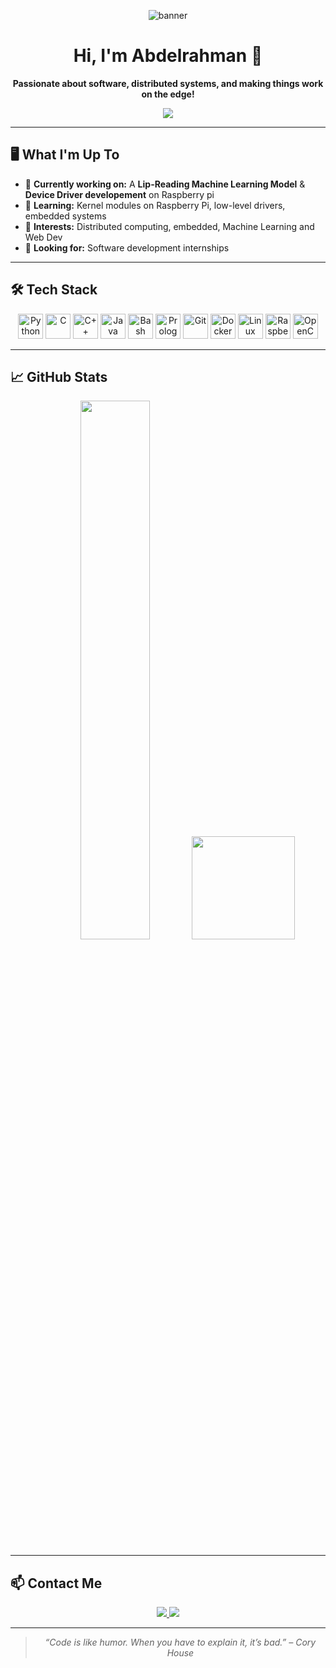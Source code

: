 <!-- Banner (optional, but looks cool!) -->
<p align="center">
  <img src="https://capsule-render.vercel.app/api?type=waving&color=0:F7971E,100:FFD200&height=160&section=header&text=Abdelrahman%20ElShafay&fontAlign=50&fontAlignY=40&fontSize=40&desc=Software%20%7C%20ML%20%7C%20Full%20Stack%20%7C%20Embedded&descSize=20&descAlign=60" alt="banner"/>
</p>

<h1 align="center">Hi, I'm Abdelrahman 👋</h1>

<p align="center">
  <b>Passionate about software, distributed systems, and making things work on the edge!</b>
</p>

<p align="center">
  <img src="https://readme-typing-svg.herokuapp.com?color=36BCF7&lines=Computer+Science+Student;Embedded+Systems+Enthusiast;Always+Learning+New+Tech!"/>
</p>

---

## 🖥️ What I'm Up To

- 🔨 **Currently working on:** A **Lip-Reading Machine Learning Model** & **Device Driver developement** on Raspberry pi 
- 🌱 **Learning:** Kernel modules on Raspberry Pi, low-level drivers, embedded systems  
- 👀 **Interests:** Distributed computing, embedded, Machine Learning and Web Dev  
- 💼 **Looking for:** Software development internships

---

## 🛠️ Tech Stack

<div align="center">
  <img src="https://cdn.jsdelivr.net/gh/devicons/devicon/icons/python/python-original.svg" width="40" alt="Python"/>
  <img src="https://cdn.jsdelivr.net/gh/devicons/devicon/icons/c/c-original.svg" width="40" alt="C"/>
  <img src="https://cdn.jsdelivr.net/gh/devicons/devicon/icons/cplusplus/cplusplus-original.svg" width="40" alt="C++"/>
  <img src="https://cdn.jsdelivr.net/gh/devicons/devicon/icons/java/java-original.svg" width="40" alt="Java"/>
  <img src="https://cdn.jsdelivr.net/gh/devicons/devicon/icons/bash/bash-original.svg" width="40" alt="Bash"/>
  <img src="https://cdn.jsdelivr.net/gh/devicons/devicon/icons/prolog/prolog-original.svg" width="40" alt="Prolog"/>
  <img src="https://cdn.jsdelivr.net/gh/devicons/devicon/icons/git/git-original.svg" width="40" alt="Git"/>
  <img src="https://cdn.jsdelivr.net/gh/devicons/devicon/icons/docker/docker-original.svg" width="40" alt="Docker"/>
  <img src="https://cdn.jsdelivr.net/gh/devicons/devicon/icons/linux/linux-original.svg" width="40" alt="Linux"/>
  <img src="https://cdn.jsdelivr.net/gh/devicons/devicon/icons/raspberrypi/raspberrypi-original.svg" width="40" alt="Raspberry Pi"/>
  <img src="https://cdn.jsdelivr.net/gh/devicons/devicon/icons/opencv/opencv-original.svg" width="40" alt="OpenCV"/>
</div>

---

## 📈 GitHub Stats

<p align="center">
  <img src="https://github-readme-stats.vercel.app/api?username=abdelshafei&show_icons=true&theme=chartreuse-dark" width="47%">
  <img src="https://github-readme-stats.vercel.app/api/top-langs/?username=abdelshafei&layout=compact&theme=radical" height="165"/>
</p>

---

## 📫 Contact Me

<p align="center">
  <a href="mailto:ar.elshafei@gmail.com">
    <img src="https://img.shields.io/badge/email-ar.elshafei@gmail.com-blue?style=flat-square&logo=gmail"/>
  </a>
  <a href="https://www.linkedin.com/in/abdelshafei">
    <img src="https://img.shields.io/badge/LinkedIn-Abdelrahman%20ElShafay-blue?style=flat-square&logo=linkedin"/>
  </a>
</p>

---

<blockquote>
  <p align="center"><i>“Code is like humor. When you have to explain it, it’s bad.” – Cory House</i></p>
</blockquote>
